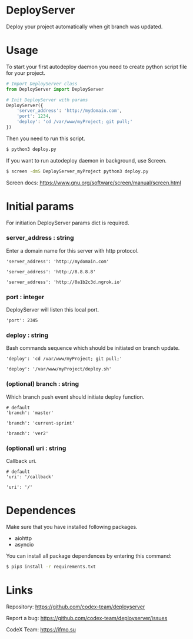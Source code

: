 # DeployServer
Deploy your project automatically when git branch was updated.

# Usage
To start your first autodeploy daemon you need to create python script file for your project.

```python
# Import DeployServer class
from DeployServer import DeployServer

# Init DeployServer with params
DeployServer({
    'server_address': 'http://mydomain.com',
    'port': 1234,
    'deploy': 'cd /var/www/myProject; git pull;'
})
```

Then you need to run this script.
```bash
$ python3 deploy.py
```

If you want to run autodeploy daemon in background, use Screen.
```bash
$ screen -dmS DeployServer_myProject python3 deploy.py
```
Screen docs: https://www.gnu.org/software/screen/manual/screen.html

# Initial params
For initiation DeployServer params dict is required.


### server_address : string
Enter a domain name for this server with http protocol.
```
'server_address': 'http://mydomain.com'
```
```
'server_address': 'http://8.8.8.8'
```
```
'server_address': 'http://0a1b2c3d.ngrok.io'
```

### port : integer
DeployServer will listen this local port.
```
'port': 2345
```

### deploy : string
Bash commands sequence which should be initiated on branch update.
```
'deploy': 'cd /var/www/myProject; git pull;'
```
```
'deploy': '/var/www/myProject/deploy.sh'
```

### (optional) branch : string
Which branch push event should initiate deploy function.
```
# default
'branch': 'master'
```
```
'branch': 'current-sprint'
```
```
'branch': 'ver2'
```

### (optional) uri : string
Callback uri.
```
# default
'uri': '/callback'
```
```
'uri': '/'
```

# Dependences
Make sure that you have installed following packages.
* aiohttp
* asyncio

You can install all package dependences by entering this command:
```bash
$ pip3 install -r requirements.txt
```

# Links

Repository: https://github.com/codex-team/deployserver

Report a bug: https://github.com/codex-team/deployserver/issues

CodeX Team: https://ifmo.su

